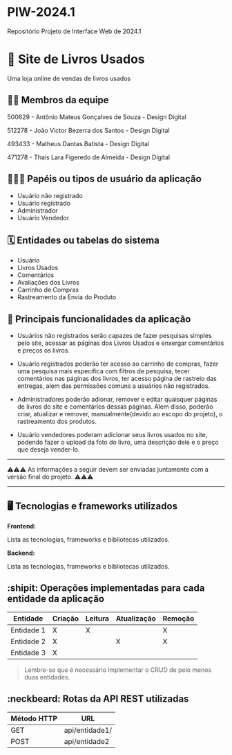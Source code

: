 # PIW-2024.1
Repositório Projeto de Interface Web de 2024.1

# :checkered_flag: Site de Livros Usados

Uma loja online de vendas de livros usados

## :technologist: Membros da equipe

  500629 - Antônio Mateus Gonçalves de Souza - Design Digital
  
  512278 - João Victor Bezerra dos Santos - Design Digital
  
  493433 - Matheus Dantas Batista - Design Digital
  
  471278 - Thais Lara Figeredo de Almeida - Design Digital

## :people_holding_hands: Papéis ou tipos de usuário da aplicação

  - Usuário não registrado
  - Usuário registrado
  - Administrador
  - Usuário Vendedor

## :spiral_calendar: Entidades ou tabelas do sistema

  - Usuário
  - Livros Usados
  - Comentários
  - Avaliações dos Livros
  - Carrinho de Compras
  - Rastreamento da Envia do Produto


## :triangular_flag_on_post:	 Principais funcionalidades da aplicação

  - Usuários não registrados serão capazes de fazer pesquisas simples pelo site, acessar as páginas dos Livros Usados e enxergar comentários e preços os livros.
   
  - Usuário registrados poderão ter acesso ao carrinho de compras, fazer uma pesquisa mais específica com filtros de pesquisa, tecer comentários nas páginas dos livros, ter acesso página de rastreio das entregas, alem das permissões comuns a usuários não registrados.
   
  - Administradores poderão adionar, remover e editar quaisquer páginas de livros do site e comentários dessas páginas. Alem disso, poderão criar, atualizar e remover, manualmente(devido ao escopo do projeto), o rastreamento dos produtos.

  - Usuário vendedores poderam adicionar seus livros usados no site, podendo fazer o upload da foto do livro, uma descrição dele e o preço que deseja vender-lo.


----

:warning::warning::warning: As informações a seguir devem ser enviadas juntamente com a versão final do projeto. :warning::warning::warning:


----

## :desktop_computer: Tecnologias e frameworks utilizados

**Frontend:**

Lista as tecnologias, frameworks e bibliotecas utilizados.

**Backend:**

Lista as tecnologias, frameworks e bibliotecas utilizados.


## :shipit: Operações implementadas para cada entidade da aplicação


| Entidade| Criação | Leitura | Atualização | Remoção |
| --- | --- | --- | --- | --- |
| Entidade 1 | X |  X  |  | X |
| Entidade 2 | X |    |  X | X |
| Entidade 3 | X |    |  |  |

> Lembre-se que é necessário implementar o CRUD de pelo menos duas entidades.

## :neckbeard: Rotas da API REST utilizadas

| Método HTTP | URL |
| --- | --- |
| GET | api/entidade1/|
| POST | api/entidade2 |
